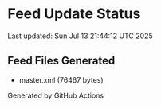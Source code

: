 # Feed Update Status
Last updated: Sun Jul 13 21:44:12 UTC 2025

## Feed Files Generated
- master.xml (76467 bytes)

Generated by GitHub Actions
